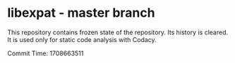 # libexpat - master branch

This repository contains frozen state of the repository.
Its history is cleared. It is used only for static code
analysis with Codacy.

Commit Time: 1708663511